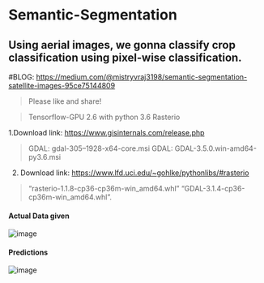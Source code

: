 # Semantic-Segmentation
## Using aerial images, we gonna classify crop classification using pixel-wise classification.
#BLOG: https://medium.com/@mistryvraj3198/semantic-segmentation-satellite-images-95ce75144809
> Please like and share!

> Tensorflow-GPU 2.6 with python 3.6 
> Rasterio 

1.Download link: https://www.gisinternals.com/release.php
> GDAL: gdal-305–1928-x64-core.msi
> GDAL: GDAL-3.5.0.win-amd64-py3.6.msi

2. Download link: https://www.lfd.uci.edu/~gohlke/pythonlibs/#rasterio
> “rasterio-1.1.8-cp36-cp36m-win_amd64.whl” 
> “GDAL-3.1.4-cp36-cp36m-win_amd64.whl”. 

#### Actual Data given
![image](https://user-images.githubusercontent.com/60303995/196087913-3cd22e2d-cf53-4bea-8495-0c30ca33eb86.png)

#### Predictions
![image](https://user-images.githubusercontent.com/60303995/196088053-a0806900-638b-459c-bc28-43d76b2eba35.png)
